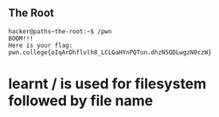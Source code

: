 ## The Root
    hacker@paths~the-root:~$ /pwn
    BOOM!!!
    Here is your flag:
    pwn.college{oIqArDhflvlh8_LCLGaHYnPQTun.dhzN5QDLwgzN0czW}
    
# learnt / is used for filesystem followed by file name
